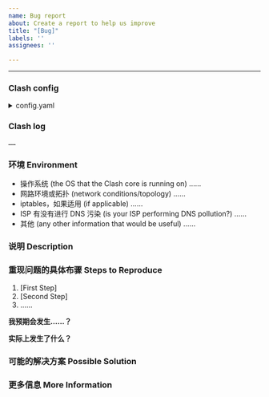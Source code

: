 ```yaml
---
name: Bug report
about: Create a report to help us improve
title: "[Bug]"
labels: ''
assignees: ''

---
```


<!--
感谢你向 Clash Core 提交 issue！
在提交之前，请确认：

- [ ] 如果你可以自己 debug 并解决的话，提交 PR 吧！
- [ ] 我已经在 [Issue Tracker](……/) 中找过我要提出的问题
- [ ] 我已经使用 dev 分支版本测试过，问题依旧存在
- [ ] 我已经仔细看过 [Documentation](https://github.com/oouxx/clash/wiki/) 并无法自行解决问题
- [ ] 这是 Clash 核心的问题，并非我所使用的 Clash 衍生版本（如 OpenClash、KoolClash 等）的特定问题

请注意，如果你并没有遵照这个 issue template 填写内容，我们将直接关闭这个 issue。

Thanks for opening an issue towards the Clash core!
But before so, please do the following checklist:

- [ ] Is this something you can **debug and fix**? Send a pull request! Bug fixes and documentation fixes are welcome.
- [ ] I have searched on the [issue tracker](……/) for a related issue.
- [ ] I have tested using the dev branch, and the issue still exists.
- [ ] I have read the [documentation](https://github.com/oouxx/clash/wiki/) and was unable to solve the issue
- [ ] This is an issue of the Clash core *per se*, not to the derivatives of Clash, like OpenClash or KoolClash

Please understand that we close issues that fail to follow this issue template.
-->

------------------------------------------------------------------

<!-- 
请附上任何可以帮助我们解决这个问题的信息，如果我们收到的信息不足，我们将对这个 issue 加上 *Needs more information* 标记并在收到更多资讯之前关闭 issue。
Make sure to add **all the information needed to understand the bug** so that someone can help. If the info is missing we'll add the 'Needs more information' label and close the issue until there is enough information.
-->

### Clash config
<!--
在下方附上 Clash core 脱敏后配置文件的内容
Paste the Clash core configuration below.
-->
<details>
  <summary>config.yaml</summary>

```yaml
……
```

</details>

### Clash log
<!--
在下方附上 Clash Core 的日志，log level 使用 DEBUG
Paste the Clash core log below with the log level set to `DEBUG`.
-->
```
……
```

### 环境 Environment

* 操作系统 (the OS that the Clash core is running on)
……
* 网路环境或拓扑 (network conditions/topology)
……
* iptables，如果适用 (if applicable)
……
* ISP 有没有进行 DNS 污染 (is your ISP performing DNS pollution?)
……
* 其他 (any other information that would be useful)
……

### 说明 Description

<!--
请详细、清晰地表达你要提出的论述，例如这个问题如何影响到你？你想实现什么功能？
-->

### 重现问题的具体布骤 Steps to Reproduce

1. [First Step]
2. [Second Step]
3. ……

**我预期会发生……？**
<!-- **Expected behavior:** [What you expected to happen] -->

**实际上发生了什么？**
<!-- **Actual behavior:** [What actually happened] -->

### 可能的解决方案 Possible Solution
<!-- 此项非必须，但是如果你有想法的话欢迎提出。 -->
<!-- Not obligatory, but suggest a fix/reason for the bug, -->
<!-- or ideas how to implement the addition or change -->

### 更多信息 More Information

